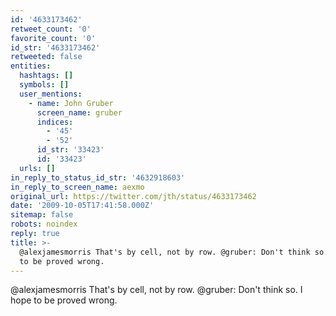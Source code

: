 ```yaml
---
id: '4633173462'
retweet_count: '0'
favorite_count: '0'
id_str: '4633173462'
retweeted: false
entities:
  hashtags: []
  symbols: []
  user_mentions:
    - name: John Gruber
      screen_name: gruber
      indices:
        - '45'
        - '52'
      id_str: '33423'
      id: '33423'
  urls: []
in_reply_to_status_id_str: '4632918603'
in_reply_to_screen_name: aexmo
original_url: https://twitter.com/jth/status/4633173462
date: '2009-10-05T17:41:58.000Z'
sitemap: false
robots: noindex
reply: true
title: >-
  @alexjamesmorris That's by cell, not by row. @gruber: Don't think so. I hope
  to be proved wrong.
---
```


@alexjamesmorris That's by cell, not by row. @gruber: Don't think so. I hope to be proved wrong.